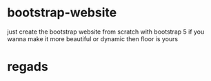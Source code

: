 # bootstrap-website
just create the bootstrap website from scratch with bootstrap 5
if you wanna make it more beautiful or dynamic then floor is yours 
# regads
